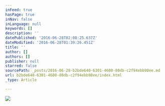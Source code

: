 ```yaml
---
inFeed: true
hasPage: true
inNav: false
inLanguage: null
keywords: []
description: ''
datePublished: '2016-06-28T02:08:25.637Z'
dateModified: '2016-06-28T01:39:26.451Z'
title: ''
author: []
authors: []
publisher: null
starred: false
sourcePath: _posts/2016-06-28-b2bde640-6301-4600-80db-c2f94ebb98ee.md
url: b2bde640-6301-4600-80db-c2f94ebb98ee/index.html
_type: Article

---
```

![](https://the-grid-user-content.s3-us-west-2.amazonaws.com/dcda539a-c3be-47ec-ad52-7aed83129447.jpg)